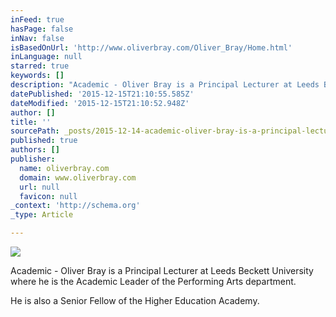 ```yaml
---
inFeed: true
hasPage: false
inNav: false
isBasedOnUrl: 'http://www.oliverbray.com/Oliver_Bray/Home.html'
inLanguage: null
starred: true
keywords: []
description: "Academic - Oliver Bray is a Principal Lecturer at Leeds Beckett University where he is the Academic Leader of the Performing Arts department.\_ He is also a Seni"
datePublished: '2015-12-15T21:10:55.585Z'
dateModified: '2015-12-15T21:10:52.948Z'
author: []
title: ''
sourcePath: _posts/2015-12-14-academic-oliver-bray-is-a-principal-lecturer-at-leeds-beck.md
published: true
authors: []
publisher:
  name: oliverbray.com
  domain: www.oliverbray.com
  url: null
  favicon: null
_context: 'http://schema.org'
_type: Article

---
```

![](http://www.oliverbray.com/Oliver_Bray/Home_files/VILLA2-filtered.jpg)

Academic - Oliver Bray is a Principal Lecturer at Leeds Beckett University where he is the Academic Leader of the Performing Arts department.  

He is also a Senior Fellow of the Higher Education Academy.